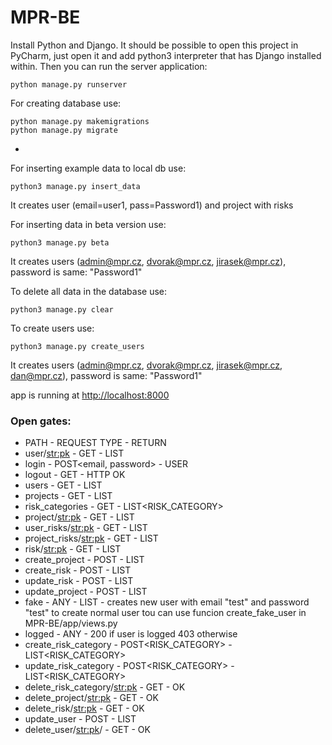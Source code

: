 # MPR-BE

Install Python and Django. It should be possible to open this project in PyCharm, just open it and add python3
interpreter that has Django installed within. Then you can run the server application:

```
python manage.py runserver
```

For creating database use:
```
python manage.py makemigrations
python manage.py migrate 
```

-

For inserting example data to local db use:
```
python3 manage.py insert_data
```
It creates user (email=user1, pass=Password1) and project with risks

For inserting data in beta version use:
```
python3 manage.py beta
```
It creates users (admin@mpr.cz, dvorak@mpr.cz, jirasek@mpr.cz), password is same: "Password1"

To delete all data in the database use:
```
python3 manage.py clear
```

To create users use:
```
python3 manage.py create_users
```
It creates users (admin@mpr.cz, dvorak@mpr.cz, jirasek@mpr.cz, dan@mpr.cz), password is same: "Password1"

app is running at <http://localhost:8000>


### Open gates:
- PATH - REQUEST TYPE - RETURN
- user/<str:pk> - GET - LIST<USER>
- login - POST<email, password> - USER
- logout - GET - HTTP OK
- users - GET - LIST<USER>
- projects - GET - LIST<PROJECT>
- risk_categories - GET - LIST<RISK_CATEGORY>
- project/<str:pk> - GET - LIST<PROJECT>
- user_risks/<str:pk> - GET - LIST<RISK>
- project_risks/<str:pk> - GET - LIST<RISK>
- risk/<str:pk> - GET - LIST<RISK>
- create_project - POST<PROJECT> - LIST<PROJECT>
- create_risk - POST<RISK> - LIST<RISK> 
- update_risk - POST<RISK> - LIST<RISK>
- update_project - POST<PROJECT> - LIST<PROJECT>
- fake - ANY - LIST<USER> - creates new user with email "test" and password "test" to create normal user tou can use 
funcion create_fake_user in MPR-BE/app/views.py
- logged - ANY - 200 if user is logged 403 otherwise
- create_risk_category - POST<RISK_CATEGORY> - LIST<RISK_CATEGORY>
- update_risk_category - POST<RISK_CATEGORY> - LIST<RISK_CATEGORY>
- delete_risk_category/<str:pk> - GET - OK
- delete_project/<str:pk> - GET - OK
- delete_risk/<str:pk> - GET - OK
- update_user - POST<USER> - LIST<USER>
- delete_user/<str:pk>/ - GET - OK
